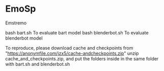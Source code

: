 # EmoSp
Emstremo

bash bart.sh   To evaluate bart model
bash blenderbot.sh  To evaluate blenderbot model

To reproduce, please download cache and checkpoints from "https://anonymfile.com/jzx5/cache-andcheckpoints.zip" unzip cache_and_checkpoints.zip, and put the folders inside in the same folder with bart.sh and blenderbot.sh